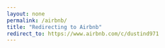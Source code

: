 ```yaml
---
layout: none
permalink: /airbnb/
title: "Redirecting to Airbnb"
redirect_to: https://www.airbnb.com/c/dustind971
---
```

